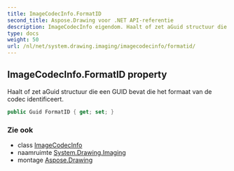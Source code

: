 ```yaml
---
title: ImageCodecInfo.FormatID
second_title: Aspose.Drawing voor .NET API-referentie
description: ImageCodecInfo eigendom. Haalt of zet aGuid structuur die een GUID bevat die het formaat van de codec identificeert.
type: docs
weight: 50
url: /nl/net/system.drawing.imaging/imagecodecinfo/formatid/
---
```

## ImageCodecInfo.FormatID property

Haalt of zet aGuid structuur die een GUID bevat die het formaat van de codec identificeert.

```csharp
public Guid FormatID { get; set; }
```

### Zie ook

* class [ImageCodecInfo](../)
* naamruimte [System.Drawing.Imaging](../../imagecodecinfo/)
* montage [Aspose.Drawing](../../../)


